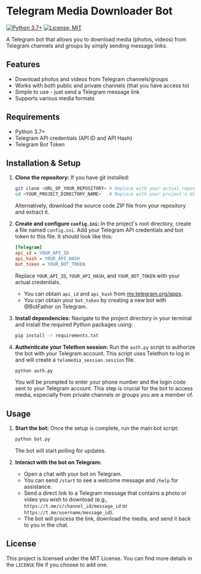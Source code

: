 # Telegram Media Downloader Bot

[![Python 3.7+](https://img.shields.io/badge/python-3.7+-blue.svg)](https://www.python.org/downloads/release/python-370/)
[![License: MIT](https://img.shields.io/badge/License-MIT-yellow.svg)](https://opensource.org/licenses/MIT)
<!-- Add other badges here if needed, e.g., build status, coverage -->

A Telegram bot that allows you to download media (photos, videos) from Telegram channels and groups by simply sending message links.

## Features

- Download photos and videos from Telegram channels/groups
- Works with both public and private channels (that you have access to)
- Simple to use - just send a Telegram message link
- Supports various media formats

## Requirements

- Python 3.7+
- Telegram API credentials (API ID and API Hash)
- Telegram Bot Token

## Installation & Setup

1.  **Clone the repository:**
    If you have git installed:
    ```bash
    git clone <URL_OF_YOUR_REPOSITORY> # Replace with your actual repository URL
    cd <YOUR_PROJECT_DIRECTORY_NAME>   # Replace with your project's directory name
    ```
    Alternatively, download the source code ZIP file from your repository and extract it.

2.  **Create and configure `config.ini`:**
    In the project's root directory, create a file named `config.ini`. Add your Telegram API credentials and bot token to this file. It should look like this:
    ```ini
    [Telegram]
    api_id = YOUR_API_ID
    api_hash = YOUR_API_HASH
    bot_token = YOUR_BOT_TOKEN
    ```
    Replace `YOUR_API_ID`, `YOUR_API_HASH`, and `YOUR_BOT_TOKEN` with your actual credentials.
    -   You can obtain `api_id` and `api_hash` from [my.telegram.org/apps](https://my.telegram.org/apps).
    -   You can obtain your `bot_token` by creating a new bot with @BotFather on Telegram.

3.  **Install dependencies:**
    Navigate to the project directory in your terminal and install the required Python packages using:
    ```bash
    pip install -r requirements.txt
    ```

4.  **Authenticate your Telethon session:**
    Run the `auth.py` script to authorize the bot with your Telegram account. This script uses Telethon to log in and will create a `telemedia_session.session` file.
    ```bash
    python auth.py
    ```
    You will be prompted to enter your phone number and the login code sent to your Telegram account. This step is crucial for the bot to access media, especially from private channels or groups you are a member of.

## Usage

1.  **Start the bot:**
    Once the setup is complete, run the main bot script:
    ```bash
    python bot.py
    ```
    The bot will start polling for updates.

2.  **Interact with the bot on Telegram:**
    - Open a chat with your bot on Telegram.
    - You can send `/start` to see a welcome message and `/help` for assistance.
    - Send a direct link to a Telegram message that contains a photo or video you wish to download (e.g., `https://t.me/c/channel_id/message_id` or `https://t.me/username/message_id`).
    - The bot will process the link, download the media, and send it back to you in the chat.

## License

This project is licensed under the MIT License. You can find more details in the `LICENSE` file if you choose to add one.
<!-- If you add a LICENSE file, you can change the above line to:
This project is licensed under the MIT License - see the [LICENSE](LICENSE) file for details.
-->
